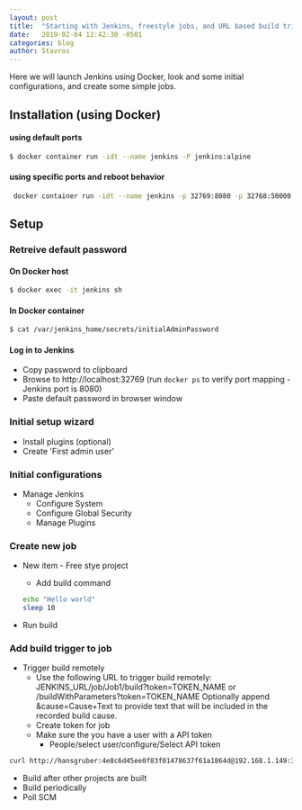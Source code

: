 ```yaml
---
layout: post
title:  "Starting with Jenkins, freestyle jobs, and URL based build triggers"
date:   2019-02-04 12:42:30 -0501
categories: blog
author: Stavros
---
```


Here we will launch Jenkins using Docker, look and some initial configurations, and create some simple jobs.

## Installation (using Docker)

#### using default ports

```bash
$ docker container run -idt --name jenkins -P jenkins:alpine
```

#### using specific ports and reboot behavior

```bash
 docker container run -idt --name jenkins -p 32769:8080 -p 32768:50000 --restart always jenkins:alpine
 ```

## Setup

### Retreive default password

#### On Docker host

```bash
$ docker exec -it jenkins sh
```
#### In Docker container

```bash
$ cat /var/jenkins_home/secrets/initialAdminPassword
```

#### Log in to Jenkins

- Copy password to clipboard
- Browse to http://localhost:32769 (run ```docker ps``` to verify port mapping - Jenkins port is 8080)
- Paste default password in browser window

### Initial setup wizard

- Install plugins (optional)
- Create 'First admin user'

### Initial configurations

- Manage Jenkins
  - Configure System
  - Configure Global Security
  - Manage Plugins

### Create new job

 - New item - Free stye project
   - Add build command

   ```bash
   echo "Hello world"
   sleep 10
   ```
   
 - Run build

### Add build trigger to job

- Trigger build remotely
    - Use the following URL to trigger build remotely: JENKINS_URL/job/Job1/build?token=TOKEN_NAME or /buildWithParameters?token=TOKEN_NAME Optionally append &cause=Cause+Text to provide text that will be included in the recorded build cause. 
    - Create token for job
    - Make sure the you have a user with a API token 
        - People/select user/configure/Select API token

```bash
curl http://hansgruber:4e8c6d45ee0f83f01478637f61a1864d@192.168.1.149:32769/job/Job1/build?token=1234
```

- Build after other projects are built
- Build periodically
- Poll SCM







